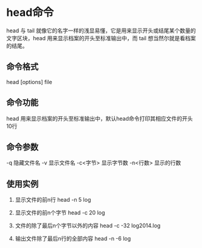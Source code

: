 # head命令
head 与 tail 就像它的名字一样的浅显易懂，它是用来显示开头或结尾某个数量的文字区块，head 用来显示档案的开头至标准输出中，而 tail 想当然尔就是看档案的结尾。 
## 命令格式
head [options] file

## 命令功能
head 用来显示档案的开头至标准输出中，默认head命令打印其相应文件的开头10行

## 命令参数
-q 隐藏文件名
-v 显示文件名
-c<字节> 显示字节数
-n<行数> 显示的行数

## 使用实例
1. 显示文件的前n行
head -n 5 log

2. 显示文件的前n个字节
head -c 20 log

3. 文件的除了最后n个字节以外的内容
head -c -32 log2014.log

4. 输出文件除了最后n行的全部内容
head -n -6 log
